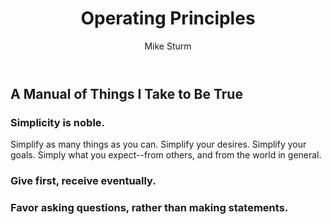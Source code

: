 ﻿---
layout: default
title: Operating Principles
author: Mike Sturm

---  

## A Manual of Things I Take to Be True

### Simplicity is noble.
Simplify as many things as you can. Simplify your desires. Simplify your goals. Simply what you expect--from others, and from the world in general.

### Give first, receive eventually.

### Favor asking questions, rather than making statements.
